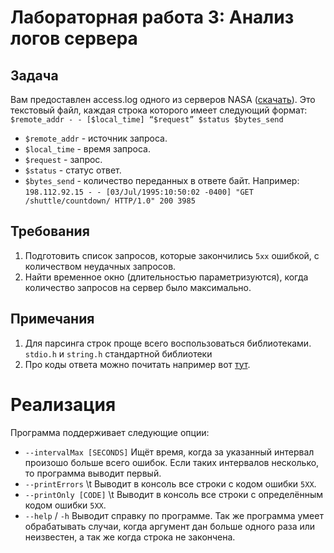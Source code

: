# Лабораторная работа 3: Анализ логов сервера

## Задача
Вам предоставлен access.log одного из серверов NASA ([скачать](https://drive.google.com/file/d/1jjzMocc0Rn9TqkK_51Oo93Fy78KYnm2i/view)).
Это текстовый файл, каждая строка которого имеет следующий формат:
`$remote_addr - - [$local_time] “$request” $status $bytes_send`
* `$remote_addr` - источник запроса.
* `$local_time` - время запроса.
* `$request` - запрос.
* `$status` - статус ответ.
* `$bytes_send` - количество переданных в ответе байт.
Например:
`198.112.92.15 - - [03/Jul/1995:10:50:02 -0400] "GET /shuttle/countdown/ HTTP/1.0" 200 3985`

## Требования
1. Подготовить список запросов, которые закончились `5xx` ошибкой, с
количеством неудачных запросов.
2. Найти временное окно (длительностью параметризуются), когда
количество запросов на сервер было максимально.

## Примечания
1. Для парсинга строк проще всего воспользоваться библиотеками.
`stdio.h` и `string.h` стандартной библиотеки
2. Про коды ответа можно почитать например вот [тут](https://en.wikipedia.org/wiki/List_of_HTTP_status_codes).

# Реализация
Программа поддерживает следующие опции:
* `--intervalMax [SECONDS]` Ищёт время, когда за указанный интервал произошо больше всего ошибок. Если таких интервалов несколько, то программа выводит первый.
* `--printErrors` \t Выводит в консоль все строки с кодом ошибки `5XX`.
* `--printOnly [CODE]` \t Выводит в консоль все строки с определённым кодом ошибки `5XX`.
* `--help` / `-h` Выводит справку по программе.
Так же программа умеет обрабатывать случаи, когда аргумент дан больше одного раза или неизвестен, а так же когда строка не закончена.